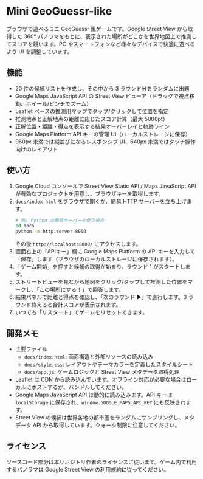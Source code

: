 # Mini GeoGuessr-like

ブラウザで遊べるミニ GeoGuessr 風ゲームです。Google Street View から取得した 360° パノラマをもとに、表示された場所がどこかを世界地図上で推測してスコアを競います。PC やスマートフォンなど様々なデバイスで快適に遊べるよう UI を調整しています。

## 機能

- 20 件の候補リストを作成し、その中から 3 ラウンド分をランダムに出題
- Google Maps JavaScript API の Street View ビューア（ドラッグで視点移動、ホイール/ピンチでズーム）
- Leaflet ベースの推測用マップでタップ/クリックして位置を指定
- 推測地点と正解地点の距離に応じたスコア計算（最大 5000pt）
- 正解位置・距離・得点を表示する結果オーバーレイと軌跡ライン
- Google Maps Platform API キーの管理 UI（ローカルストレージに保存）
- 960px 未満では縦並びになるレスポンシブ UI、640px 未満ではタッチ操作向けのレイアウト

## 使い方

1. Google Cloud コンソールで Street View Static API / Maps JavaScript API が有効なプロジェクトを用意し、ブラウザキーを取得します。
2. `docs/index.html` をブラウザで開くか、簡易 HTTP サーバーを立ち上げます。
   ```bash
   # 例: Python の簡易サーバーを使う場合
   cd docs
   python -m http.server 8000
   ```
   その後 `http://localhost:8000/` にアクセスします。
3. 画面右上の「APIキー」欄に Google Maps Platform の API キーを入力して「保存」します（ブラウザのローカルストレージに保存されます）。
4. 「ゲーム開始」を押すと候補の取得が始まり、ラウンド 1 がスタートします。
5. ストリートビューを見ながら地図をクリック/タップして推測した位置をマークし、「この場所にする！」で回答します。
6. 結果パネルで距離と得点を確認し、「次のラウンド ▶」で進行します。3 ラウンド終えると合計スコアが表示されます。
7. いつでも「リスタート」でゲームをリセットできます。

## 開発メモ

- 主要ファイル
  - `docs/index.html`: 画面構造と外部リソースの読み込み
  - `docs/style.css`: レイアウトやテーマカラーを定義したスタイルシート
  - `docs/app.js`: ゲームロジックと Street View メタデータ取得処理
- Leaflet は CDN から読み込んでいます。オフライン対応が必要な場合はローカルにホストするか、バンドルしてください。
- Google Maps JavaScript API は動的に読み込みます。API キーは `localStorage` に保存され、`window.GOOGLE_MAPS_API_KEY` にも反映されます。
- Street View の候補は世界各地の都市圏をランダムにサンプリングし、メタデータ API から取得しています。クォータ制限に注意してください。

## ライセンス

ソースコード部分は本リポジトリ作者のライセンスに従います。ゲーム内で利用するパノラマは Google Street View の利用規約に従ってください。
